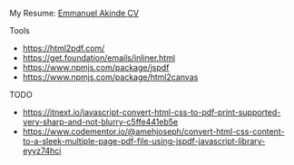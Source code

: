 My Resume:
[Emmanuel Akinde CV](https://harkindey.github.io/)

Tools

-   https://html2pdf.com/
-   https://get.foundation/emails/inliner.html
-   https://www.npmjs.com/package/jspdf
-   https://www.npmjs.com/package/html2canvas

TODO

-   https://itnext.io/javascript-convert-html-css-to-pdf-print-supported-very-sharp-and-not-blurry-c5ffe441eb5e
-   https://www.codementor.io/@amehjoseph/convert-html-css-content-to-a-sleek-multiple-page-pdf-file-using-jspdf-javascript-library-eyyz74hci
